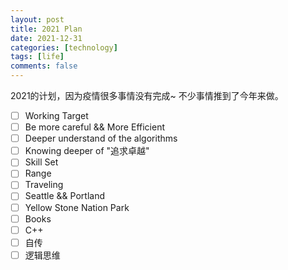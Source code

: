 ```yaml
---
layout: post
title: 2021 Plan
date: 2021-12-31
categories: [technology]
tags: [life]
comments: false
---
```



2021的计划，因为疫情很多事情没有完成~ 不少事情推到了今年来做。

- [ ] Working Target
 - [ ] Be more careful && More Efficient
 - [ ] Deeper understand of the algorithms
 - [ ] Knowing deeper of "追求卓越"
- [ ] Skill Set
 - [ ] Range
- [ ] Traveling 
 - [ ] Seattle && Portland
 - [ ] Yellow Stone Nation Park 
- [ ] Books
 - [ ] C++
 - [ ] 自传
 - [ ] 逻辑思维 